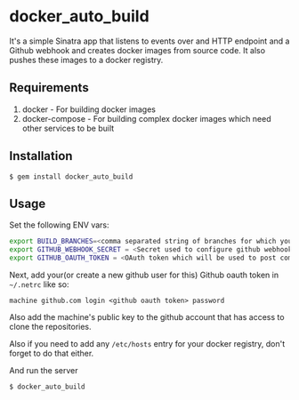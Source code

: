 docker_auto_build
=================

It's a simple Sinatra app that listens to events over and HTTP endpoint and
a Github webhook and creates docker images from source code. It also pushes these
images to a docker registry.

## Requirements

1. docker - For building docker images
2. docker-compose - For building complex docker images which need other services to be built

## Installation

    $ gem install docker_auto_build

## Usage

Set the following ENV vars:

```bash
export BUILD_BRANCHES=<comma separated string of branches for which you need docker images to be built when somethig is pushed (when using github webhooks)>
export GITHUB_WEBHOOK_SECRET = <Secret used to configure github webhook (if using github webhooks)>
export GITHUB_OAUTH_TOKEN = <OAuth token which will be used to post comments on PRs (if using github webhooks)>
```

Next, add your(or create a new github user for this) Github oauth token in `~/.netrc` like so:

    machine github.com login <github oauth token> password

Also add the machine's public key to the github account that has access to clone the repositories.

Also if you need to add any `/etc/hosts` entry for your docker registry, don't
forget to do that either.


And run the server

    $ docker_auto_build
